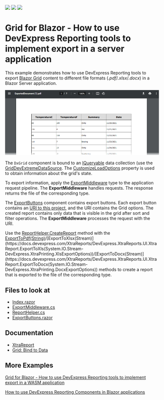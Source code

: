 <!-- default badges list -->
![](https://img.shields.io/endpoint?url=https://codecentral.devexpress.com/api/v1/VersionRange/236005865/22.1.4%2B)
[![](https://img.shields.io/badge/Open_in_DevExpress_Support_Center-FF7200?style=flat-square&logo=DevExpress&logoColor=white)](https://supportcenter.devexpress.com/ticket/details/T854755)
[![](https://img.shields.io/badge/📖_How_to_use_DevExpress_Examples-e9f6fc?style=flat-square)](https://docs.devexpress.com/GeneralInformation/403183)
<!-- default badges end -->

# Grid for Blazor - How to use DevExpress Reporting tools to implement export in a server application

This example demonstrates how to use DevExpress Reporting tools to export [Blazor Grid](https://docs.devexpress.com/Blazor/403143/grid) content to different file formats (*.pdf*/*.xlsx*/*.docx*) in a Blazor Server application.

![Exported PDF](images/exported-pdf.png)

The `DxGrid` component is bound to an [IQueryable<T>](https://docs.microsoft.com/en-us/dotnet/api/system.linq.iqueryable-1) data collection (use the [GridDevExtremeDataSource](https://docs.devexpress.com/Blazor/DevExpress.Blazor.GridDevExtremeDataSource-1). The [CustomizeLoadOptions](https://docs.devexpress.com/Blazor/DevExpress.Blazor.GridDevExtremeDataSource-1.CustomizeLoadOptions) property is used to obtain information about the grid's state.

To export information, apply the [ExportMiddleware](./CS/GridExportingWithReports/Helpers/ExportMiddleware.cs) type to the application request pipeline. The **ExportMiddleware** handles requests. The response returns the file of the corresponding type.

The [ExportButtons](./CS/GridExportingWithReports/Shared/ExportButtons.razor) component contains export buttons. Each export button contains an [URI to this project](./CS/GridExportingWithReports/Pages/Index.razor#L32), and the URI contains the Grid options. The created report contains only data that is visible in the grid after sort and filter operations. The **ExportMiddleware** processes the request with the URI.

Use the [ReportHelper.CreateReport](./CS/GridExportingWithReports/Helpers/ReportHelper.cs#L9) method with the [ExportToPdf(String)](https://docs.devexpress.com/XtraReports/DevExpress.XtraReports.UI.XtraReport.ExportToPdf(System.String-DevExpress.XtraPrinting.PdfExportOptions))/[ExportToXlsx(Stream)](https://docs.devexpress.com/XtraReports/DevExpress.XtraReports.UI.XtraReport.ExportToXls(System.IO.Stream-DevExpress.XtraPrinting.XlsExportOptions))/[ExportToDocx(Stream)](https://docs.devexpress.com/XtraReports/DevExpress.XtraReports.UI.XtraReport.ExportToDocx(System.IO.Stream-DevExpress.XtraPrinting.DocxExportOptions)) methods to create a report that is exported to the file of the corresponding type.

<!-- default file list -->

## Files to look at

* [Index.razor](./CS/GridExportingWithReports/Pages/Index.razor)
* [ExportMiddleware.cs](./CS/GridExportingWithReports/Helpers/ExportMiddleware.cs)
* [ReportHelper.cs](./CS/GridExportingWithReports/Helpers/ReportHelper.cs)
* [ExportButtons.razor](./CS/GridExportingWithReports/Shared/ExportButtons.razor)

<!-- default file list -->

## Documentation

* [XtraReport](https://docs.devexpress.com/XtraReports/DevExpress.XtraReports.UI.XtraReport)
* [Grid: Bind to Data](https://docs.devexpress.com/Blazor/403737/grid/bind-to-data)

## More Examples

[Grid for Blazor - How to use DevExpress Reporting tools to implement export in a WASM application](https://github.com/DevExpress-Examples/blazor-webassembly-dxdatagrid-export)

[How to use DevExpress Reporting Components in Blazor applications](https://github.com/DevExpress-Examples/how-to-use-reporting-components-in-blazor-applications)
